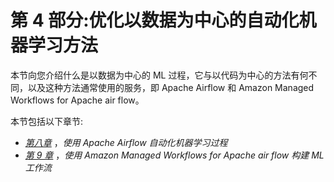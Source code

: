 <title>B17649_Section4_ePub</title>

# 第 4 部分:优化以数据为中心的自动化机器学习方法

本节向您介绍什么是以数据为中心的 ML 过程，它与以代码为中心的方法有何不同，以及这种方法通常使用的服务，即 Apache Airflow 和 Amazon Managed Workflows for Apache air flow。

本节包括以下章节:

*   [*第八章*](B17649_08_ePub.xhtml#_idTextAnchor115) ，*使用 Apache Airflow 自动化机器学习过程*
*   [*第 9 章*](B17649_09_ePub.xhtml#_idTextAnchor123) ，*使用 Amazon Managed Workflows for Apache air flow 构建 ML 工作流*